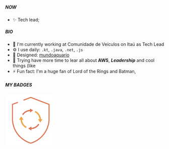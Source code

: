 <!--
### Hi there 👋

**diogopecanhazup/diogopecanhazup** is a ✨ _special_ ✨ repository because its `README.md` (this file) appears on your GitHub profile.

Here are some ideas to get you started:

- 🔭 I’m currently working on ...
- 🌱 I’m currently learning ...
- 👯 I’m looking to collaborate on ...
- 🤔 I’m looking for help with ...
- 💬 Ask me about ...
- 📫 How to reach me: ...
- 😄 Pronouns: ...
- ⚡ Fun fact: ...
-->

##### NOW

- ✨ Tech lead;

##### BIO

- 🏢 I'm currently working at Comunidade de Veículos on Itaú as Tech Lead
- ⚙️ I use daily: `.kt`, `.java`, `.net`, `.js`
- 💅 Designed: [mundoaquario](http://www.mundoaquario.com.br)
- 🌱 Trying have more time to lear all about **AWS**, ***Leadership*** and cool things (like 
- ⚡️ Fun fact: I'm a huge fan of Lord of the Rings and Batman, 

##### MY BADGES
<img src='badges/ssdlc.png' alt='badges/ssdlc.png' width='160px' />
